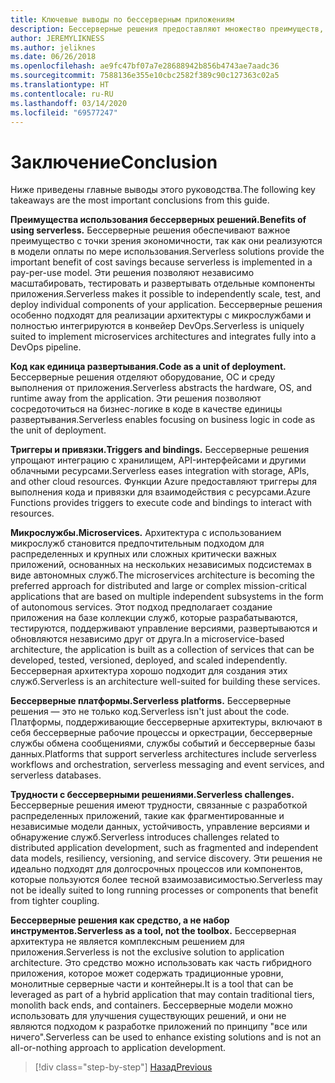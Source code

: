 ```yaml
---
title: Ключевые выводы по бессерверным приложениям
description: Бессерверные решения предоставляют множество преимуществ, но также имеют свои сложности. Сводка основных выводов из этого руководства.
author: JEREMYLIKNESS
ms.author: jeliknes
ms.date: 06/26/2018
ms.openlocfilehash: ae9fc47bf07a7e28688942b856b4743ae7aadc36
ms.sourcegitcommit: 7588136e355e10cbc2582f389c90c127363c02a5
ms.translationtype: HT
ms.contentlocale: ru-RU
ms.lasthandoff: 03/14/2020
ms.locfileid: "69577247"
---
```

# <a name="conclusion"></a><span data-ttu-id="9948b-104">Заключение</span><span class="sxs-lookup"><span data-stu-id="9948b-104">Conclusion</span></span>

<span data-ttu-id="9948b-105">Ниже приведены главные выводы этого руководства.</span><span class="sxs-lookup"><span data-stu-id="9948b-105">The following key takeaways are the most important conclusions from this guide.</span></span>

<span data-ttu-id="9948b-106">**Преимущества использования бессерверных решений.**</span><span class="sxs-lookup"><span data-stu-id="9948b-106">**Benefits of using serverless.**</span></span> <span data-ttu-id="9948b-107">Бессерверные решения обеспечивают важное преимущество с точки зрения экономичности, так как они реализуются в модели оплаты по мере использования.</span><span class="sxs-lookup"><span data-stu-id="9948b-107">Serverless solutions provide the important benefit of cost savings because serverless is implemented in a pay-per-use model.</span></span> <span data-ttu-id="9948b-108">Эти решения позволяют независимо масштабировать, тестировать и развертывать отдельные компоненты приложения.</span><span class="sxs-lookup"><span data-stu-id="9948b-108">Serverless makes it possible to independently scale, test, and deploy individual components of your application.</span></span> <span data-ttu-id="9948b-109">Бессерверные решения особенно подходят для реализации архитектуры с микрослужбами и полностью интегрируются в конвейер DevOps.</span><span class="sxs-lookup"><span data-stu-id="9948b-109">Serverless is uniquely suited to implement microservices architectures and integrates fully into a DevOps pipeline.</span></span>

<span data-ttu-id="9948b-110">**Код как единица развертывания.**</span><span class="sxs-lookup"><span data-stu-id="9948b-110">**Code as a unit of deployment.**</span></span> <span data-ttu-id="9948b-111">Бессерверные решения отделяют оборудование, ОС и среду выполнения от приложения.</span><span class="sxs-lookup"><span data-stu-id="9948b-111">Serverless abstracts the hardware, OS, and runtime away from the application.</span></span> <span data-ttu-id="9948b-112">Эти решения позволяют сосредоточиться на бизнес-логике в коде в качестве единицы развертывания.</span><span class="sxs-lookup"><span data-stu-id="9948b-112">Serverless enables focusing on business logic in code as the unit of deployment.</span></span>

<span data-ttu-id="9948b-113">**Триггеры и привязки.**</span><span class="sxs-lookup"><span data-stu-id="9948b-113">**Triggers and bindings.**</span></span> <span data-ttu-id="9948b-114">Бессерверные решения упрощают интеграцию с хранилищем, API-интерфейсами и другими облачными ресурсами.</span><span class="sxs-lookup"><span data-stu-id="9948b-114">Serverless eases integration with storage, APIs, and other cloud resources.</span></span> <span data-ttu-id="9948b-115">Функции Azure предоставляют триггеры для выполнения кода и привязки для взаимодействия с ресурсами.</span><span class="sxs-lookup"><span data-stu-id="9948b-115">Azure Functions provides triggers to execute code and bindings to interact with resources.</span></span>

<span data-ttu-id="9948b-116">**Микрослужбы.**</span><span class="sxs-lookup"><span data-stu-id="9948b-116">**Microservices.**</span></span> <span data-ttu-id="9948b-117">Архитектура с использованием микрослужб становится предпочтительным подходом для распределенных и крупных или сложных критически важных приложений, основанных на нескольких независимых подсистемах в виде автономных служб.</span><span class="sxs-lookup"><span data-stu-id="9948b-117">The microservices architecture is becoming the preferred approach for distributed and large or complex mission-critical applications that are based on multiple independent subsystems in the form of autonomous services.</span></span> <span data-ttu-id="9948b-118">Этот подход предполагает создание приложения на базе коллекции служб, которые разрабатываются, тестируются, поддерживают управление версиями, развертываются и обновляются независимо друг от друга.</span><span class="sxs-lookup"><span data-stu-id="9948b-118">In a microservice-based architecture, the application is built as a collection of services that can be developed, tested, versioned, deployed, and scaled independently.</span></span> <span data-ttu-id="9948b-119">Бессерверная архитектура хорошо подходит для создания этих служб.</span><span class="sxs-lookup"><span data-stu-id="9948b-119">Serverless is an architecture well-suited for building these services.</span></span>

<span data-ttu-id="9948b-120">**Бессерверные платформы.**</span><span class="sxs-lookup"><span data-stu-id="9948b-120">**Serverless platforms.**</span></span> <span data-ttu-id="9948b-121">Бессерверные решения — это не только код.</span><span class="sxs-lookup"><span data-stu-id="9948b-121">Serverless isn't just about the code.</span></span> <span data-ttu-id="9948b-122">Платформы, поддерживающие бессерверные архитектуры, включают в себя бессерверные рабочие процессы и оркестрации, бессерверные службы обмена сообщениями, службы событий и бессерверные базы данных.</span><span class="sxs-lookup"><span data-stu-id="9948b-122">Platforms that support serverless architectures include serverless workflows and orchestration, serverless messaging and event services, and serverless databases.</span></span>

<span data-ttu-id="9948b-123">**Трудности с бессерверными решениями.**</span><span class="sxs-lookup"><span data-stu-id="9948b-123">**Serverless challenges.**</span></span> <span data-ttu-id="9948b-124">Бессерверные решения имеют трудности, связанные с разработкой распределенных приложений, такие как фрагментированные и независимые модели данных, устойчивость, управление версиями и обнаружение служб.</span><span class="sxs-lookup"><span data-stu-id="9948b-124">Serverless introduces challenges related to distributed application development, such as fragmented and independent data models, resiliency, versioning, and service discovery.</span></span> <span data-ttu-id="9948b-125">Эти решения не идеально подходят для долгосрочных процессов или компонентов, которые пользуются более тесной взаимозависимостью.</span><span class="sxs-lookup"><span data-stu-id="9948b-125">Serverless may not be ideally suited to long running processes or components that benefit from tighter coupling.</span></span>

<span data-ttu-id="9948b-126">**Бессерверные решения как средство, а не набор инструментов.**</span><span class="sxs-lookup"><span data-stu-id="9948b-126">**Serverless as a tool, not the toolbox.**</span></span> <span data-ttu-id="9948b-127">Бессерверная архитектура не является комплексным решением для приложения.</span><span class="sxs-lookup"><span data-stu-id="9948b-127">Serverless is not the exclusive solution to application architecture.</span></span> <span data-ttu-id="9948b-128">Это средство можно использовать как часть гибридного приложения, которое может содержать традиционные уровни, монолитные серверные части и контейнеры.</span><span class="sxs-lookup"><span data-stu-id="9948b-128">It is a tool that can be leveraged as part of a hybrid application that may contain traditional tiers, monolith back ends, and containers.</span></span> <span data-ttu-id="9948b-129">Бессерверные модели можно использовать для улучшения существующих решений, и они не являются подходом к разработке приложений по принципу "все или ничего".</span><span class="sxs-lookup"><span data-stu-id="9948b-129">Serverless can be used to enhance existing solutions and is not an all-or-nothing approach to application development.</span></span>

>[!div class="step-by-step"]
>[<span data-ttu-id="9948b-130">Назад</span><span class="sxs-lookup"><span data-stu-id="9948b-130">Previous</span></span>](serverless-business-scenarios.md)
